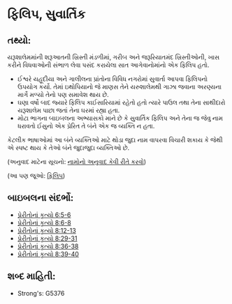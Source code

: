 # ફિલિપ, સુવાર્તિક 

## તથ્યો: 

યરૂશાલેમમાંની શરૂઆતની ખ્રિસ્તી મંડળીમાં, ગરીબ અને જરૂરિયાતમંદ ખ્રિસ્તીઓની, ખાસ કરીને વિધવાઓની સંભાળ લેવા પસંદ કરાયેલા સાત આગેવાનોમાંનો એક ફિલિપ હતો.

* ઈશ્વરે યહૂદીયા અને ગાલીલના પ્રાંતોના વિવિધ નગરોમાં સુવાર્તા આપવા ફિલિપનો ઉપયોગ કર્યો. તેમાં ઇથોપિયાનો જે માણસ તેને યરુશાલેમથી ગાઝા જવાના અરણ્યના માર્ગે મળ્યો તેનો પણ સમાવેશ થાય છે.
* ઘણા વર્ષો બાદ જ્યારે ફિલિપ કાઈસારિયામાં રહેતો હતો ત્યારે પાઉલ તથા તેના સાથીદારો યરૂશાલેમ પાછા જતાં તેના ઘરમાં રહ્યા હતા.
* મોટા ભાગના બાઇબલના અભ્યાસકો માને છે કે સુવાર્તિક ફિલિપ અને તેના જ જેવુ નામ ધરાવતો ઈસુનો એક પ્રેરિત તે બંને એક જ વ્યક્તિ ન હતા.

કેટલીક ભાષાઓમાં આ બંને વ્યક્તિઓ માટે થોડા જુદા નામ વાપરવા વિચારી શકાય કે જેથી એ સ્પષ્ટ થાય કે તેઓ બંને જુદાજુદા વ્યક્તિઓ છે.

(અનુવાદ માટેના સૂચનો: [નામોનો અનુવાદ કેવી રીતે કરવો](rc://gu/ta/man/translate/translate-names))

(આ પણ જૂઓ: [ફિલિપ](../names/philiptheapostle.md))

## બાઇબલના સંદર્ભો: 

* [પ્રેરીતોનાં કૃત્યો 6:5-6](rc://gu/tn/help/act/06/05)
* [પ્રેરીતોનાં કૃત્યો 8:6-8](rc://gu/tn/help/act/08/06)
* [પ્રેરીતોનાં કૃત્યો 8:12-13](rc://gu/tn/help/act/08/12)
* [પ્રેરીતોનાં કૃત્યો 8:29-31](rc://gu/tn/help/act/08/29)
* [પ્રેરીતોનાં કૃત્યો 8:36-38](rc://gu/tn/help/act/08/36)
* [પ્રેરીતોનાં કૃત્યો 8:39-40](rc://gu/tn/help/act/08/39)

## શબ્દ માહિતી: 

* Strong's: G5376
